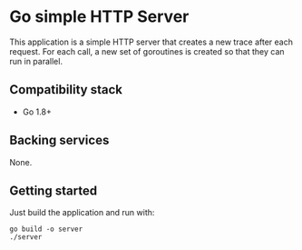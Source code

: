 # Go simple HTTP Server

This application is a simple HTTP server that creates a new
trace after each request. For each call, a new set of
goroutines is created so that they can run in parallel.

## Compatibility stack

* Go 1.8+

## Backing services

None.

## Getting started

Just build the application and run with:

    go build -o server
    ./server

